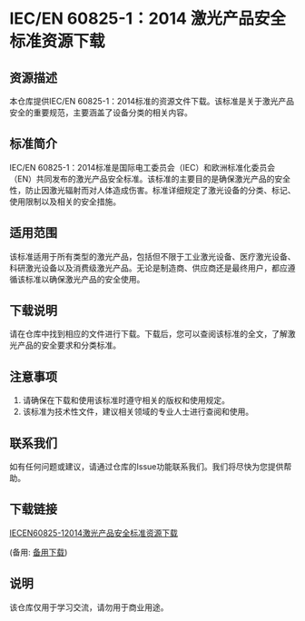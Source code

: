 # IEC/EN 60825-1：2014 激光产品安全标准资源下载

## 资源描述

本仓库提供IEC/EN 60825-1：2014标准的资源文件下载。该标准是关于激光产品安全的重要规范，主要涵盖了设备分类的相关内容。

## 标准简介

IEC/EN 60825-1：2014标准是国际电工委员会（IEC）和欧洲标准化委员会（EN）共同发布的激光产品安全标准。该标准的主要目的是确保激光产品的安全性，防止因激光辐射而对人体造成伤害。标准详细规定了激光设备的分类、标记、使用限制以及相关的安全措施。

## 适用范围

该标准适用于所有类型的激光产品，包括但不限于工业激光设备、医疗激光设备、科研激光设备以及消费级激光产品。无论是制造商、供应商还是最终用户，都应遵循该标准以确保激光产品的安全使用。

## 下载说明

请在仓库中找到相应的文件进行下载。下载后，您可以查阅该标准的全文，了解激光产品的安全要求和分类标准。

## 注意事项

1. 请确保在下载和使用该标准时遵守相关的版权和使用规定。
2. 该标准为技术性文件，建议相关领域的专业人士进行查阅和使用。

## 联系我们

如有任何问题或建议，请通过仓库的Issue功能联系我们。我们将尽快为您提供帮助。

## 下载链接
[IECEN60825-12014激光产品安全标准资源下载](https://pan.quark.cn/s/1b0cacf20d7a) 

(备用: [备用下载](https://pan.baidu.com/s/1ky-idqio7GZ2R1KNg8gEBA?pwd=1234))

## 说明

该仓库仅用于学习交流，请勿用于商业用途。
